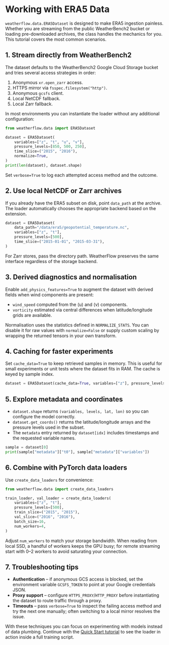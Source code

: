 # Working with ERA5 Data

`weatherflow.data.ERA5Dataset` is designed to make ERA5 ingestion painless.
Whether you are streaming from the public WeatherBench2 bucket or loading
pre-downloaded archives, the class handles the mechanics for you. This tutorial
covers the most common scenarios.

## 1. Stream directly from WeatherBench2

The dataset defaults to the WeatherBench2 Google Cloud Storage bucket and tries
several access strategies in order:

1. Anonymous `xr.open_zarr` access.
2. HTTPS mirror via `fsspec.filesystem("http")`.
3. Anonymous `gcsfs` client.
4. Local NetCDF fallback.
5. Local Zarr fallback.

In most environments you can instantiate the loader without any additional
configuration:

```python
from weatherflow.data import ERA5Dataset

dataset = ERA5Dataset(
    variables=["z", "t", "u", "v"],
    pressure_levels=[850, 500, 250],
    time_slice=("2015", "2016"),
    normalize=True,
)
print(len(dataset), dataset.shape)
```

Set `verbose=True` to log each attempted access method and the outcome.

## 2. Use local NetCDF or Zarr archives

If you already have the ERA5 subset on disk, point `data_path` at the archive.
The loader automatically chooses the appropriate backend based on the extension.

```python
dataset = ERA5Dataset(
    data_path="/data/era5/geopotential_temperature.nc",
    variables=["z", "t"],
    pressure_levels=[500],
    time_slice=("2015-01-01", "2015-03-31"),
)
```

For Zarr stores, pass the directory path. WeatherFlow preserves the same
interface regardless of the storage backend.

## 3. Derived diagnostics and normalisation

Enable `add_physics_features=True` to augment the dataset with derived fields
when wind components are present:

- `wind_speed` computed from the \(u\) and \(v\) components.
- `vorticity` estimated via central differences when latitude/longitude grids are
  available.

Normalisation uses the statistics defined in `NORMALIZE_STATS`. You can disable
it for raw values with `normalize=False` or supply custom scaling by wrapping the
returned tensors in your own transform.

## 4. Caching for faster experiments

Set `cache_data=True` to keep retrieved samples in memory. This is useful for
small experiments or unit tests where the dataset fits in RAM. The cache is keyed
by sample index.

```python
dataset = ERA5Dataset(cache_data=True, variables=["z"], pressure_levels=[500])
```

## 5. Explore metadata and coordinates

- `dataset.shape` returns `(variables, levels, lat, lon)` so you can configure the
  model correctly.
- `dataset.get_coords()` returns the latitude/longitude arrays and the pressure
  levels used in the subset.
- The `metadata` entry returned by `dataset[idx]` includes timestamps and the
  requested variable names.

```python
sample = dataset[0]
print(sample["metadata"]["t0"], sample["metadata"]["variables"])
```

## 6. Combine with PyTorch data loaders

Use `create_data_loaders` for convenience:

```python
from weatherflow.data import create_data_loaders

train_loader, val_loader = create_data_loaders(
    variables=["z", "t"],
    pressure_levels=[500],
    train_slice=("2015", "2015"),
    val_slice=("2016", "2016"),
    batch_size=16,
    num_workers=4,
)
```

Adjust `num_workers` to match your storage bandwidth. When reading from local
SSD, a handful of workers keeps the GPU busy; for remote streaming start with 0–2
workers to avoid saturating your connection.

## 7. Troubleshooting tips

- **Authentication** – if anonymous GCS access is blocked, set the environment
  variable `GCSFS_TOKEN` to point at your Google credentials JSON.
- **Proxy support** – configure `HTTPS_PROXY`/`HTTP_PROXY` before instantiating
  the dataset to route traffic through a proxy.
- **Timeouts** – pass `verbose=True` to inspect the failing access method and try
  the next one manually; often switching to a local mirror resolves the issue.

With these techniques you can focus on experimenting with models instead of data
plumbing. Continue with the [Quick Start tutorial](quickstart.md) to see the
loader in action inside a full training script.
